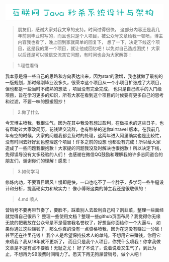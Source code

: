 ![互联网 Java 秒杀系统设计与架构](https://raw.githubusercontent.com/qiurunze123/imageall/master/miaoshashejitu.png)

> 朋友们，感谢大家对我文章的支持。时间过得很快，
这部分内容还是我几年前刚毕业时写的，而且也只是个人项目，被公众号文章给我一顿喷，博主内容我也看了，晚上回到家就简单的回复下，
想了一下，决定下线这个项目，这是我的第一个项目，就让他成回忆吧！以免对自己造成困扰！
大家以后还是可以微信交流其它问题，有时间也会为大家解答！

>1.理性看待

我本意是将一些自己的思路和方向表达出来，因为star的激增，我也就做了最初的一版规划，那时候刚毕业没多久，很荣幸这个项目从一个小项目扩张成了大项目，但也都是一些当时不成熟的想法 ，项目没有完全完成，
也只是自己练手的入门级项目，旨在学习更多的知识，所有大家在看到这个项目的时候要有更多自己的思考和过滤，不要一味的照搬照抄！

>2.做了什么

今天博主喷我，我很生气，因为在其中我没有想过盈利，在做技术的这些日子，也有帮助过大家改简历，花钱建交流群，也有秒杀的迷你airtravel
版本，在我前几年有空的时候，大家的问题我都会及时的处理，这两年进入阿里确实也是比较忙，没有时间去好好润色整理这个项目！许多之前的设想
也都没有完成！所以给大家造成了一些问题我很抱歉！大家提的问题我没及时解决也很抱歉！所以决定下线，免得误导没有太多经验的人们！
也感谢在微信QQ鼓励和理解我的许多志同道合的朋友们，谢谢你们的理解！感恩！

>3.如何学习

修炼内功，不要盲目跟风！慢即是快，一口也吃不了一个胖子，多学习一些牛逼设计和分析，提高硬实力和软实力！ 像小傅哥这类的博主我还是很敬佩的！

>4.md 喷人 

营销号不要再带节奏了，要脸不，踩着别人去盈利自己吗？割韭菜，整理一些面经就觉得自己很吊？
整理一些使用文档？整理一些github页面布局？我觉得你无缘无故的把我放在公众号是不是侵害我名誉权了，好想当你面给你一个大逼斗，
如果你通过这些赚钱了，那么你真的没有一点资格喷我，因为在这没有赚过一分钱！甚至还在往里花钱！
我个人是希望保持技术人的单纯，不想用它来赚钱，你用它来喷我？我从18年就不更新了，
而且只是我个人项目，你凭什么喷我！你拿我做文章是不是有点不要脸！无耻之尤！
好了不说了，说着说着又生气了，到此为止，不想再为SB浪费时间精力了。愿天下再无狗屎营销号，做个人吧！

